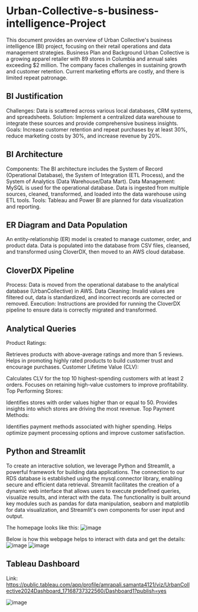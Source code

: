 # Urban-Collective-s-business-intelligence-Project
This document provides an overview of Urban Collective's business intelligence (BI) project, focusing on their retail operations and data management strategies.
Business Plan and Background
Urban Collective is a growing apparel retailer with 89 stores in Columbia and annual sales exceeding $2 million.
The company faces challenges in sustaining growth and customer retention.
Current marketing efforts are costly, and there is limited repeat patronage.

## BI Justification
Challenges: Data is scattered across various local databases, CRM systems, and spreadsheets.
Solution: Implement a centralized data warehouse to integrate these sources and provide comprehensive business insights.
Goals: Increase customer retention and repeat purchases by at least 30%, reduce marketing costs by 30%, and increase revenue by 20%.

## BI Architecture
Components: The BI architecture includes the System of Record (Operational Database), the System of Integration (ETL Process), and the System of Analytics (Data Warehouse/Data Mart).
Data Management: MySQL is used for the operational database. Data is ingested from multiple sources, cleaned, transformed, and loaded into the data warehouse using ETL tools.
Tools: Tableau and Power BI are planned for data visualization and reporting.

## ER Diagram and Data Population
An entity-relationship (ER) model is created to manage customer, order, and product data.
Data is populated into the database from CSV files, cleansed, and transformed using CloverDX, then moved to an AWS cloud database.

## CloverDX Pipeline
Process: Data is moved from the operational database to the analytical database (UrbanCollective) in AWS.
Data Cleaning: Invalid values are filtered out, data is standardized, and incorrect records are corrected or removed.
Execution: Instructions are provided for running the CloverDX pipeline to ensure data is correctly migrated and transformed.


## Analytical Queries
Product Ratings:

Retrieves products with above-average ratings and more than 5 reviews.
Helps in promoting highly rated products to build customer trust and encourage purchases.
Customer Lifetime Value (CLV):

Calculates CLV for the top 10 highest-spending customers with at least 2 orders.
Focuses on retaining high-value customers to improve profitability.
Top Performing Stores:

Identifies stores with order values higher than or equal to 50.
Provides insights into which stores are driving the most revenue.
Top Payment Methods:

Identifies payment methods associated with higher spending.
Helps optimize payment processing options and improve customer satisfaction.

## Python and Streamlit
To create an interactive solution, we leverage Python and Streamlit, a powerful framework for building data applications. 
The connection to our RDS database is established using the mysql.connector library, enabling secure and efficient data retrieval.
Streamlit facilitates the creation of a dynamic web interface that allows users to execute predefined queries, visualize results, and interact with the data. 
The functionality is built around key modules such as pandas for data manipulation, seaborn and matplotlib for data visualization, and Streamlit's own components for user input and output. 

The homepage looks like this:
![image](https://github.com/Amrapali03/Urban-Collective-s-business-intelligence-Project/assets/114306627/0dd08700-c10e-47bd-9701-c54ecc597bc3)

Below is how this webpage helps to interact with data and get the details:
![image](https://github.com/Amrapali03/Urban-Collective-s-business-intelligence-Project/assets/114306627/cdbeeca8-dc40-43e0-beb2-df4bc2a06b88)
![image](https://github.com/Amrapali03/Urban-Collective-s-business-intelligence-Project/assets/114306627/9bd75a59-8828-484b-ac9c-ee5d0efa2d8c)



## Tableau Dashboard
Link: https://public.tableau.com/app/profile/amrapali.samanta4121/viz/UrbanCollective2024Dashboard_17168737322560/Dashboard1?publish=yes

![image](https://github.com/Amrapali03/Urban-Collective-s-business-intelligence-Project/assets/114306627/3f3703fe-d7bb-459a-883b-445c4dbcd08a)
